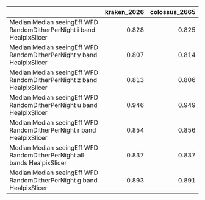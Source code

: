 |                                                                          |   kraken_2026 |   colossus_2665 |
|:-------------------------------------------------------------------------|--------------:|----------------:|
| Median Median seeingEff WFD RandomDitherPerNight i band HealpixSlicer    |         0.828 |           0.825 |
| Median Median seeingEff WFD RandomDitherPerNight y band HealpixSlicer    |         0.807 |           0.814 |
| Median Median seeingEff WFD RandomDitherPerNight z band HealpixSlicer    |         0.813 |           0.806 |
| Median Median seeingEff WFD RandomDitherPerNight u band HealpixSlicer    |         0.946 |           0.949 |
| Median Median seeingEff WFD RandomDitherPerNight r band HealpixSlicer    |         0.854 |           0.856 |
| Median Median seeingEff WFD RandomDitherPerNight all bands HealpixSlicer |         0.837 |           0.837 |
| Median Median seeingEff WFD RandomDitherPerNight g band HealpixSlicer    |         0.893 |           0.891 |
